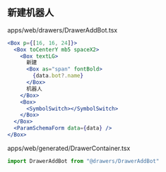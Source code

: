 ## 新建机器人
apps/web/drawers/DrawerAddBot.tsx
```jsx
<Box p={[16, 16, 24]}>
  <Box toCenterY mb5 spaceX2>
    <Box textLG>
      新建
      <Box as="span" fontBold>
        {data.bot?.name}
      </Box>
      机器人
    </Box>
    <Box>
      <SymbolSwitch></SymbolSwitch>
    </Box>
  </Box>
  <ParamSchemaForm data={data} />
</Box>
```

apps/web/generated/DrawerContainer.tsx
```javaScript
import DrawerAddBot from "@drawers/DrawerAddBot"
```